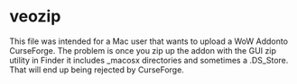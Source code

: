 # veozip
This file was intended for a Mac user that wants to upload a WoW Addonto CurseForge. The problem is once you zip up the addon with the GUI zip utility in Finder it includes _macosx directories and sometimes a .DS_Store. That will end up being rejected by CurseForge.
